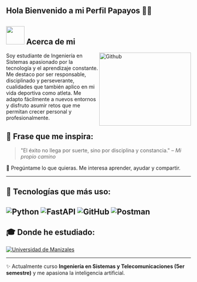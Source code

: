 ## Hola Bienvenido a mi Perfil Papayos 👋😎
## <picture><img src = "https://github.com/7oSkaaa/7oSkaaa/blob/main/Images/about_me.gif?raw=true" width = 50px></picture> Acerca de mi
<img align="right" width = 250px height = 200px alt="Github" src="https://github.com/Mo-Alsehli/Mo-Alsehli/assets/98949843/92f233e8-fd56-4521-bc8e-b48fe669209a" />

Soy estudiante de Ingeniería en Sistemas apasionado por la tecnología y el aprendizaje constante. 
   Me destaco por ser responsable, disciplinado y perseverante, cualidades que también aplico en mi vida deportiva como atleta. 
   Me adapto fácilmente a nuevos entornos y disfruto asumir retos que me permitan crecer personal y profesionalmente.

## 🚀 Frase que me inspira:
> "El éxito no llega por suerte, sino por disciplina y constancia." – *Mi propio camino*

💬 Pregúntame lo que quieras. Me interesa aprender, ayudar y compartir.

---

## 🎯 Tecnologías que más uso:
![Python](https://img.shields.io/badge/Python-3776AB?style=for-the-badge&logo=python&logoColor=white)
![FastAPI](https://img.shields.io/badge/FastAPI-009688?style=for-the-badge&logo=fastapi&logoColor=white)
![GitHub](https://img.shields.io/badge/GitHub-181717?style=for-the-badge&logo=github&logoColor=white)
![Postman](https://img.shields.io/badge/Postman-FF6C37?style=for-the-badge&logo=postman&logoColor=white)
---
## 🎓 Donde he estudiado:
[![Universidad de Manizales](https://upload.wikimedia.org/wikipedia/commons/c/c1/Logo_Universidad_de_Manizales.png)](https://umanizales.edu.co/)

---

✨ Actualmente curso **Ingeniería en Sistemas y Telecomunicaciones (5er semestre)** y me apasiona la inteligencia artificial.


